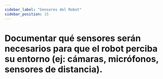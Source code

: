 ```yaml
---
sidebar_label: "Sensores del Robot"
sidebar_position: 15
---
```


# Documentar qué sensores serán necesarios para que el robot perciba su entorno (ej: cámaras, micrófonos, sensores de distancia).
